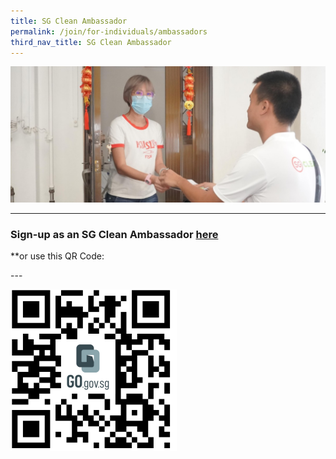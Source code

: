 ```yaml
---
title: SG Clean Ambassador
permalink: /join/for-individuals/ambassadors
third_nav_title: SG Clean Ambassador
---
```


![SG Clean Ambassadors](/images/volunteer.jpg)

---

### Sign-up as an SG Clean Ambassador [here](https://go.gov.sg/rz3cer) <br>


**or use this QR Code:<br>

--- <br>

![SG Clean Ambassadors](/images/volunteer-qr.png)
